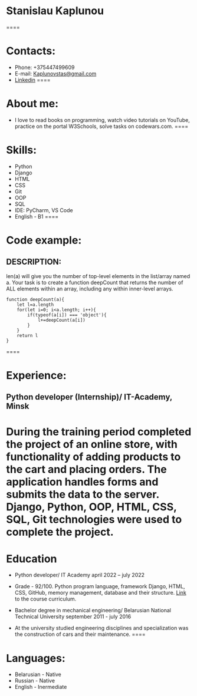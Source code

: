 # Stanislau Kaplunou 
====
# Contacts:
* Phone: +375447499609
* E-mail: Kaplunovstas@gmail.com
* [Linkedin](linkedin.com/in/stanislau-kaplunou-686999119)
====
# About me:
* I love to read books on programming, watch video tutorials on YouTube, practice on the portal W3Schools, solve tasks on codewars.com.
====
# Skills:
* Python
* Django 
* HTML
* CSS
* Git
* OOP
* SQL
* IDE: PyCharm, VS Code
* English - B1
====
# Code example:
## DESCRIPTION:
len(a) will give you the number of top-level elements in the list/array named a. Your task is to create a function deepCount that returns the number of ALL elements within an array, including any within inner-level arrays.
```
function deepCount(a){
    let l=a.length
    for(let i=0; i<a.length; i++){
        if(typeof(a[i]) === 'object'){
            l+=deepCount(a[i])
        } 
    }       
    return l
}
```
====
# Experience:
## Python developer (Internship)/ IT-Academy, Minsk
During the training period completed the project of an online store, with functionality of adding products to the cart and placing orders. The application handles forms and submits the data to the server. Django, Python, OOP, HTML, CSS, SQL, Git technologies were used to complete the project.
====
# Education
* Python developer/ IT Academy april 2022 – july 2022
+ Grade - 92/100. Python program language, framework Django, HTML, CSS, GitHub, memory management, database and their structure. [Link](https://www.it-academy.by/course/python-developer/pt-python-developer/) to the course curriculum.
* Bachelor degree in mechanical engineering/ Belarusian National Technical University september 2011 - july 2016
+ At the university studied engineering disciplines and specialization was the construction of cars and their maintenance.
====
# Languages:
* Belarusian - Native
* Russian - Native
* English - Inermediate
